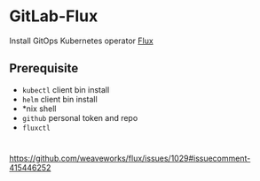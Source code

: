 # GitLab-Flux

Install GitOps Kubernetes operator [Flux](https://github.com/weaveworks/flux)

## Prerequisite

- `kubectl` client bin install
- `helm` client bin install
- \*nix shell
- `github` personal token and repo
- `fluxctl`

#

https://github.com/weaveworks/flux/issues/1029#issuecomment-415446252
